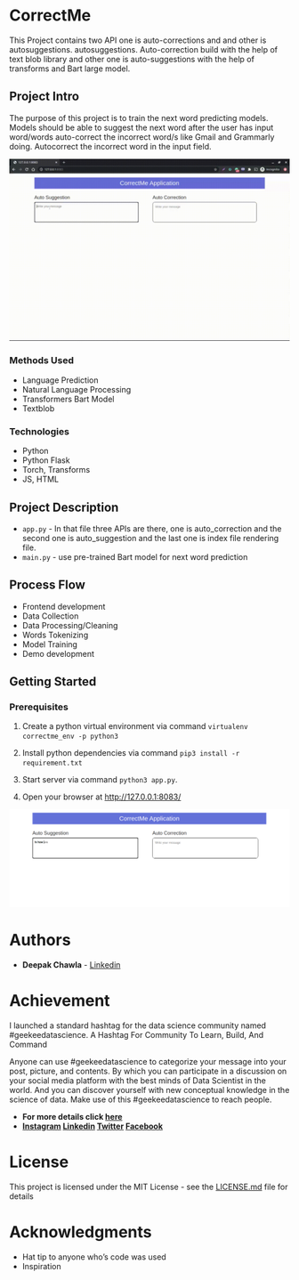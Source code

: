 # CorrectMe
This Project contains two API one is auto-corrections and and other is autosuggestions.
autosuggestions.
Auto-correction build with the help of text blob library and other one is auto-suggestions with the help of transforms and Bart large model.

## Project Intro

The purpose of this project is to train the next word predicting models. Models should be able to suggest the next word after the user has input word/words auto-correct the incorrect word/s like Gmail and Grammarly doing.
Autocorrect the incorrect word in the input field.

![CorrectMe](correctme.gif)

### Methods Used
* Language Prediction
* Natural Language Processing
* Transformers Bart Model
* Textblob

### Technologies
* Python
* Python Flask
* Torch, Transforms
* JS, HTML

## Project Description
* `app.py` - In that file three APIs are there, one is auto_correction and the second one is auto_suggestion and the last one is index file rendering file.
* `main.py` - use pre-trained Bart model for next word prediction

## Process Flow
- Frontend development
- Data Collection
- Data Processing/Cleaning
- Words Tokenizing
- Model Training
- Demo development

## Getting Started

### Prerequisites
1. Create a python virtual environment via command
`virtualenv correctme_env -p python3`

2. Install python dependencies via command
`pip3 install -r requirement.txt`

3. Start server via command `python3 app.py`.

4. Open your browser at http://127.0.0.1:8083/

[![Watch the video](screen_shot_app.png)](https://youtu.be/h4oqBxVlcxA)

# Authors

* **Deepak Chawla** - [Linkedin](https://www.linkedin.com/in/deepakchawla1307/)

# Achievement

I launched a standard hashtag for the data science
community named #geekeedatascience. A Hashtag For Community To Learn, Build, And Command

Anyone can use #geekeedatascience to categorize your message into your post, picture, and contents. By which you can participate in a discussion on your social media platform with the best minds of Data Scientist in the world. And you can discover yourself with new conceptual knowledge in the science of data. Make use of this #geekeedatascience to reach people.

* **For more details click [here](https://geekeedatascience.com/)**
* **[Instagram](https://www.instagram.com/geekeedatascience/)
[Linkedin](https://www.linkedin.com/in/geekeedatascience/) [Twitter](https://twitter.com/GDatascience)
[Facebook](https://www.facebook.com/Geekeedatascience-105980804425336)**


# License

This project is licensed under the MIT License - see the [LICENSE.md](LICENSE.md) file for details

# Acknowledgments

* Hat tip to anyone who’s code was used
* Inspiration